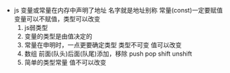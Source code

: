 - js 变量或常量在内存中声明了地址 名字就是地址别称
    常量(const)一定要赋值 
    变量可以不赋值，类型可以改变
    1. js弱类型
    2. 变量的类型是由值决定的
    3. 常量在申明时，一点更要确定类型
        类型不可变 值可以改变
    4. 数组 前面(队头)后面(队尾)添加，移除
        push pop shift unshift  
    5. 简单的类型常量 值不可以改变